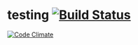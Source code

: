 # testing [![Build Status](https://travis-ci.org/skibinska/testing.svg?branch=master)](https://travis-ci.org/skibinska/testing)

[![Code Climate](https://codeclimate.com/github/skibinska/testing/badges/gpa.svg)](https://codeclimate.com/github/skibinska/testing)
